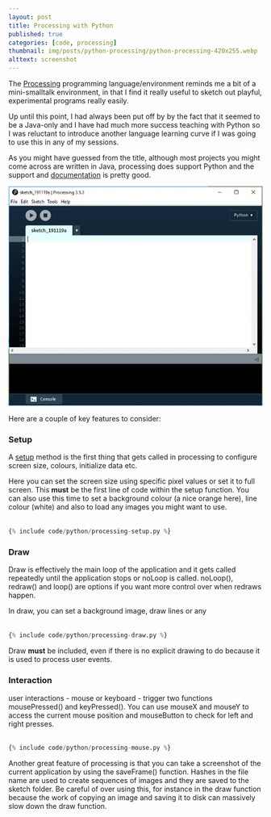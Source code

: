 ```yaml
---
layout: post
title: Processing with Python
published: true
categories: [code, processing]
thumbnail: img/posts/python-processing/python-processing-420x255.webp
alttext: screenshot
---
```


The <a href="https://processing.org/">Processing</a> programming language/environment reminds me a bit of a mini-smalltalk  environment, in that I find it really useful to sketch out playful, experimental programs really easily. 

Up until this point, I had always been put off by by the fact that it seemed to be a Java-only and I have had much more 
success teaching with Python so I was reluctant to introduce another language learning curve if I was going to use this in 
any of my sessions. 

As you might have guessed from the title, although most projects you might come across are written in Java, processing 
does support Python and the support and <a href="https://py.processing.org/reference/">documentation</a> is pretty good. 

![screenshot](/img/posts/python-processing/python-processing-ui.webp)

Here are a couple of key features to consider:

### Setup

A <a href="https://py.processing.org/reference/setup.html">setup</a> method is the first thing that gets called in processing to configure screen size, colours, initialize data etc. 

Here you can set the screen size using specific pixel values or set it to full screen. This **must** be the first line of code within the setup function. You can also use this time to set a background colour (a nice orange here), line colour (white) and also to load any images you might want to use.


```python

{% include code/python/processing-setup.py %}

```

### Draw

Draw is effectively the main loop of the application and it gets called repeatedly until the application stops or noLoop is called. noLoop(), redraw() and loop() are options if you want more control over when redraws happen. 

In draw, you can set a background image, draw lines or any 

```python

{% include code/python/processing-draw.py %}

```

Draw **must** be included, even if there is no explicit drawing to do because it is used to process user events.


### Interaction

user interactions - mouse or keyboard - trigger two functions mousePressed() and keyPressed(). You can use mouseX and mouseY to access the current mouse position and mouseButton to check for left and right presses. 

```python

{% include code/python/processing-mouse.py %}

```

Another great feature of processing is that you can take a screenshot of the current application by using the saveFrame() 
function. Hashes in the file name are used to create sequences of images and they are saved to the sketch folder. Be 
 careful of over using this, for instance in the draw function because the work of copying an image and saving it to disk can massively slow down the draw function. 
